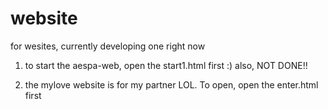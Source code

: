 # website
for wesites, currently developing one right now

1) to start the aespa-web, open the start1.html first :)
also, NOT DONE!!

2) the mylove website is for my partner LOL. To open, open the enter.html first

